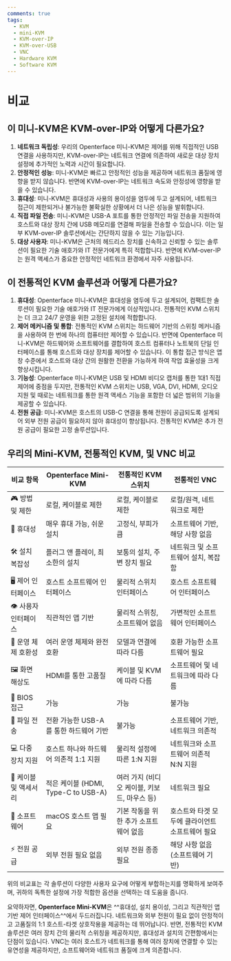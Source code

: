 ```yaml
---
comments: true
tags:
  - KVM
  - mini-KVM
  - KVM-over-IP
  - KVM-over-USB
  - VNC
  - Hardware KVM
  - Software KVM
---
```


# 비교

## **이 미니-KVM은 KVM-over-IP와 어떻게 다른가요?**

1. **네트워크 독립성**: 우리의 Openterface 미니-KVM은 제어를 위해 직접적인 USB 연결을 사용하지만, KVM-over-IP는 네트워크 연결에 의존하여 새로운 대상 장치 설정에 추가적인 노력과 시간이 필요합니다.
2. **안정적인 성능**: 미니-KVM은 빠르고 안정적인 성능을 제공하며 네트워크 품질에 영향을 받지 않습니다. 반면에 KVM-over-IP는 네트워크 속도와 안정성에 영향을 받을 수 있습니다.
3. **휴대성**: 미니-KVM은 휴대성과 사용의 용이성을 염두에 두고 설계되어, 네트워크 접근이 제한되거나 불가능한 불확실한 상황에서 더 나은 성능을 발휘합니다.
4. **직접 파일 전송**: 미니-KVM은 USB-A 포트를 통한 안정적인 파일 전송을 지원하여 호스트와 대상 장치 간에 USB 메모리를 연결해 파일을 전송할 수 있습니다. 이는 일부 KVM-over-IP 솔루션에서는 간단하지 않을 수 있는 기능입니다.
6. **대상 사용자**: 미니-KVM은 근처의 헤드리스 장치를 신속하고 신뢰할 수 있는 솔루션이 필요한 기술 애호가와 IT 전문가에게 특히 적합합니다. 반면에 KVM-over-IP는 원격 액세스가 중요한 안정적인 네트워크 환경에서 자주 사용됩니다.

## **이 전통적인 KVM 솔루션과 어떻게 다른가요?**

1. **휴대성**: Openterface 미니-KVM은 휴대성을 염두에 두고 설계되어, 컴팩트한 솔루션이 필요한 기술 애호가와 IT 전문가에게 이상적입니다. 전통적인 KVM 스위치는 더 크고 24/7 운영을 위한 고정된 설치에 적합합니다.
2. **제어 메커니즘 및 통합**: 전통적인 KVM 스위치는 하드웨어 기반의 스위칭 메커니즘을 사용하여 한 번에 하나의 컴퓨터만 제어할 수 있습니다. 반면에 Openterface 미니-KVM은 하드웨어와 소프트웨어를 결합하여 호스트 컴퓨터나 노트북의 단일 인터페이스를 통해 호스트와 대상 장치를 제어할 수 있습니다. 이 통합 접근 방식은 앱 창 수준에서 호스트와 대상 간의 원활한 전환을 가능하게 하여 작업 효율성을 크게 향상시킵니다.
3. **기능성**: Openterface 미니-KVM은 USB 및 HDMI 비디오 캡처를 통한 1대1 직접 제어에 중점을 두지만, 전통적인 KVM 스위치는 USB, VGA, DVI, HDMI, 오디오 지원 및 때로는 네트워크를 통한 원격 액세스 기능을 포함한 더 넓은 범위의 기능을 제공할 수 있습니다.
4. **전원 공급**: 미니-KVM은 호스트의 USB-C 연결을 통해 전원이 공급되도록 설계되어 외부 전원 공급이 필요하지 않아 휴대성이 향상됩니다. 전통적인 KVM은 추가 전원 공급이 필요한 고정 솔루션입니다.


## **우리의 Mini-KVM, 전통적인 KVM, 및 VNC 비교**

| 비교 항목                   | Openterface Mini-KVM                         | 전통적인 KVM 스위치                          | 전통적인 VNC                                     |
|----------------------------|----------------------------------------------|----------------------------------------------|--------------------------------------------------|
| 🎮 방법 및 제한            | 로컬, 케이블로 제한                         | 로컬, 케이블로 제한                          | 로컬/원격, 네트워크로 제한                      |
| 🚀 휴대성                   | 매우 휴대 가능, 쉬운 설치                   | 고정식, 부피가 큼                            | 소프트웨어 기반, 해당 사항 없음                 |
| 🛠️ 설치 복잡성             | 플러그 앤 플레이, 최소한의 설치             | 보통의 설치, 주변 장치 필요                  | 네트워크 및 소프트웨어 설치, 복잡함             |
| 🖥️ 제어 인터페이스         | 호스트 소프트웨어 인터페이스                | 물리적 스위치 인터페이스                     | 호스트 소프트웨어 인터페이스                    |
| 👁️ 사용자 인터페이스       | 직관적인 앱 기반                            | 물리적 스위칭, 소프트웨어 없음                | 가변적인 소프트웨어 인터페이스                  |
| 🔄 운영 체제 호환성         | 여러 운영 체제와 완전 호환                  | 모델과 연결에 따라 다름                      | 호환 가능한 소프트웨어 필요                     |
| 🖼️ 화면 해상도             | HDMI를 통한 고품질                          | 케이블 및 KVM에 따라 다름                    | 소프트웨어 및 네트워크에 따라 다름              |
| 🔑 BIOS 접근                | 가능                                         | 가능                                        | 불가능                                         |
| 📁 파일 전송                | 전환 가능한 USB-A를 통한 하드웨어 기반       | 불가능                                       | 소프트웨어 기반, 네트워크 의존적               |
| 💻 다중 장치 지원           | 호스트 하나와 하드웨어 의존적 1:1 지원       | 물리적 설정에 따른 1:N 지원                  | 네트워크와 소프트웨어 의존적 N:N 지원          |
| 🔌 케이블 및 액세서리       | 적은 케이블 (HDMI, Type-C to USB-A)         | 여러 가지 (비디오 케이블, 키보드, 마우스 등)  | 네트워크 필요                                  |
| 📱 소프트웨어               | macOS 호스트 앱 필요                         | 기본 작동을 위한 추가 소프트웨어 없음         | 호스트와 타겟 모두에 클라이언트 소프트웨어 필요 |
| ⚡️ 전원 공급                | 외부 전원 필요 없음                         | 외부 전원 종종 필요                           | 해당 사항 없음 (소프트웨어 기반)                |

위의 비교표는 각 솔루션이 다양한 사용자 요구에 어떻게 부합하는지를 명확하게 보여주며, 귀하의 독특한 설정에 가장 적합한 옵션을 선택하는 데 도움을 줍니다.

요약하자면, **Openterface Mini-KVM**은 ^^휴대성, 설치 용이성, 그리고 직관적인 앱 기반 제어 인터페이스^^에서 두드러집니다. 네트워크와 외부 전원이 필요 없이 안정적이고 고품질의 1:1 호스트-타겟 상호작용을 제공하는 데 뛰어납니다. 반면, 전통적인 KVM 솔루션은 여러 장치 간의 물리적 스위칭을 제공하지만, 휴대성과 설치의 간편함에서는 단점이 있습니다. VNC는 여러 호스트가 네트워크를 통해 여러 장치에 연결할 수 있는 유연성을 제공하지만, 소프트웨어와 네트워크 품질에 크게 의존합니다.